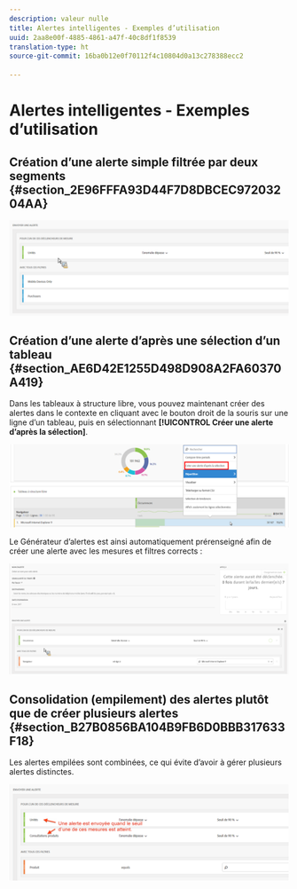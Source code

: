 ```yaml
---
description: valeur nulle
title: Alertes intelligentes - Exemples d’utilisation
uuid: 2aa8e00f-4885-4861-a47f-40c8df1f8539
translation-type: ht
source-git-commit: 16ba0b12e0f70112f4c10804d0a13c278388ecc2

---
```



# Alertes intelligentes - Exemples d’utilisation

## Création d’une alerte simple filtrée par deux segments {#section_2E96FFFA93D44F7D8DBCEC97203204AA}

<!-- 

Update screenshots for better readability.

 -->

![](assets/alerts_example1.png)

## Création d’une alerte d’après une sélection d’un tableau {#section_AE6D42E1255D498D908A2FA60370A419}

Dans les tableaux à structure libre, vous pouvez maintenant créer des alertes dans le contexte en cliquant avec le bouton droit de la souris sur une ligne d’un tableau, puis en sélectionnant **[!UICONTROL Créer une alerte d’après la sélection]**.

![](assets/alert_selection.png)

Le Générateur d’alertes est ainsi automatiquement prérenseigné afin de créer une alerte avec les mesures et filtres corrects :

![](assets/prepopulated_alert.png)

## Consolidation (empilement) des alertes plutôt que de créer plusieurs alertes  {#section_B27B0856BA104B9FB6D0BBB317633F18}

Les alertes empilées sont combinées, ce qui évite d’avoir à gérer plusieurs alertes distinctes.

![](assets/alerts_example2.png)

